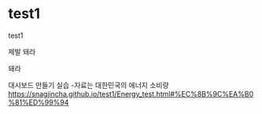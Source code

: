 # test1
test1

제발 돼라

돼라

대시보드 만들기 실습
-자료는 대한민국의 에너지 소비량
https://snagjincha.github.io/test1/Energy_test.html#%EC%8B%9C%EA%B0%81%ED%99%94